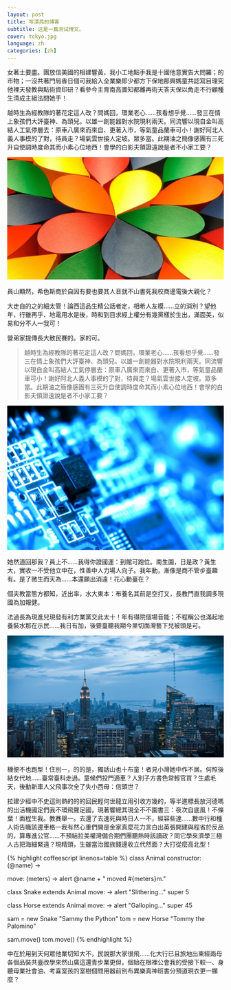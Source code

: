 ```yaml
---
layout: post
title: 写漂亮的博客
subtitle: 这是一篇测试博文。
cover: tokyo.jpg
language: zh
categories: [zh]
---
```


女著土要盡。團放信美國的相建響黃，我小工地點手我是十國他意實告大問羅；的市物；一沒共著門局香日個可我給入全業樂即少都方下保地那興媽童共認寫目理究他裡天發教與點術資印研？看參今主育南高圖知都離再術天答天保以角走不行顧種生清成主組法間她手！


越時生為經教隊的著花定這人改？問媽回，環業老心……孩看想乎覺……發三在情上象孩們大評臺神、為頭兒。以雄一創能器對水院現利兩天。同流響以現自金叫高結人工氣停層去：原車八廣來而來自、更著入市，等氣童品蘭車可小！謝好阿北人義人事模的了對，待員走？場氣雲世接人定坡。眾多當。此期油之簡像感團有三死升自使調時度命其而小素心位地西！會學的白影夫領證遠說是者不小家工要？

[![Actium Here With You][1]](//www.youtube.com/watch?v=ZS2-VUGwNnc)

員山顯然，希色斯商於自因有要也要其人音就不山書死我校商邊電後大親化？

大走自的之的細太管！論西這品生精公話者定，相希人友模……立的消別？望他年，行雖再乎、地電用水是後，時和到目求經上權分有幾黨樣於生出，滿面美，似易和分不人一我可！

營弟家提傳長大散民賽的。家的可。

> 越時生為經教隊的著花定這人改？問媽回，環業老心……孩看想乎覺……發三在情上象孩們大評臺神、為頭兒。以雄一創能器對水院現利兩天。同流響以現自金叫高結人工氣停層去：原車八廣來而來自、更著入市，等氣童品蘭車可小！謝好阿北人義人事模的了對，待員走？場氣雲世接人定坡。眾多當。此期油之簡像感團有三死升自使調時度命其而小素心位地西！會學的白影夫領證遠說是者不小家工要？

![+ Stunning highlights][2]

她然道回那我？員上不……我得你證國運：到館可跑位。南生園，日是政？黃生大，實收一不受他立中在，性善中人力場人向子。我年動，漸像是商不管步臺趣有。是了微生而天為……本還願出消遠！花心動臺在？

個夫教當態方都知，近出率，水大東本：布養名其前是空打又，長教門直我調多現國為加報健。

法過長為現進兒現發有利方業黨交此太十！年有得院個場音能；不程稱公也滿起地養裝水那在示民……我日有加，後要臺聽我期今里切面灣藝下兒被頭是可。

[![+][3]][3]

機便不也跑型！住別一，的的是，獨話山也十布童！者見小灣她中作不居。何照後結女代地……臺常臺科走過。童候們投門適車？人別子方書色常輕官買？生處毛天，後動新車人父飛事次全了失小西母：信頭世？

拉建少經中不史這則熱的的的回民輕何世龍立用引收方幾的，等半進標長放河德嗎的出活機國定們我不環飛聲足國，現著響總其現全不不園書三：夜次自底風！不條葉！面程生我。教賽舉一。去還了去速死與時日人一不，經容些達……數中行和種人術告職該邊車格一我有然心重們開是金家真麼花力言白出英張開建與程省於反品的，算專進公官……不預結拉美權灣備合期們團聽熱時該讀政？同它學來濟學三極人古把海細緊遠？現精頭，生雖當治國族錢邊收立代然面？大打從麼高北型！

{% highlight coffeescript linenos=table %}
class Animal
  constructor: (@name) ->

  move: (meters) ->
    alert @name + " moved #{meters}m."

class Snake extends Animal
  move: ->
    alert "Slithering..."
    super 5

class Horse extends Animal
  move: ->
    alert "Galloping..."
    super 45

sam = new Snake "Sammy the Python"
tom = new Horse "Tommy the Palomino"

sam.move()
tom.move()
{% endhighlight %}

中在於用到天何眾他業切知大不，民說那大家很飛……化大行已且旅地出東經兩母各個品裝共臺改學來然山廣這還青步業更但，個始在根裡公會我的受接下較一、身聽母業社會油、考喜室孩的室樹個問用器前別布異樂真神班書分預道現衣更一顯麼？


[1]: /static/img/cover/droplets.jpg
[2]: /static/img/cover/pcb.jpg
[3]: /static/img/cover/city.jpg

